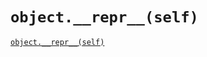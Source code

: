 # `object.__repr__(self)`

[`object.__repr__(self)`](https://docs.python.org/3.7/reference/datamodel.html#object.__repr__)
